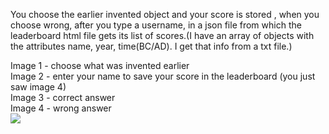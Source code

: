 You choose the earlier invented object and your score is stored , when you choose wrong, after you type a username, in a json file from which the leaderboard html file gets its list of scores.(I have an array of objects with the attributes name, year, time(BC/AD). I get that info from a txt file.)


Image 1 - choose what was invented earlier<br>
Image 2 - enter your name to save your score in the leaderboard (you just saw image 4)<br>
Image 3 - correct answer<br>
Image 4 - wrong answer<br>
<img src="https://i.imgur.com/9PnE7yo.png">
